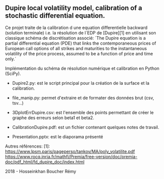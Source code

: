 ## Dupire local volatility model, calibration of a stochastic differential equation. 

Ce projet traite de la calibration d une equation differentielle backward (solution terminale) i.e. la résolution de l´EDP de [Dupire][1] en utilisant son classique schéma de discrétisation associé: ´The Dupire equation is a partial differential equation (PDE) that links the contemporaneous prices of European call options of all strikes and maturities to the instantaneous volatility of the price process, assumed to be a function of price and time only.´

Implémentation du schéma de résolution numérique et calibration en Python (SciPy).


- Dupire2.py: est le script principal pour la création de la surface et la calibration.

- file_manip.py: permet d'extraire et de formater des données brut (csv, tsv...)
 
- 3DplotErrDupire.csv: est l'ensemble des points permettant de créer le graphe des erreurs selon beta1 et beta2.
 
- CalibrationDupire.pdf: est un fichier contenant quelques notes de travail.
 
- Presentation.pptx: est le diaporama présenté

Autres références:
[1]: https://www.lpsm.paris/pageperso/tankov/MA/poly_volatilite.pdf
https://www.rocq.inria.fr/mathfi/Premia/free-version/doc/premia-doc/pdf_html/fd_dupire_doc/index.html

2018 - Hosseinkhan Boucher Rémy

